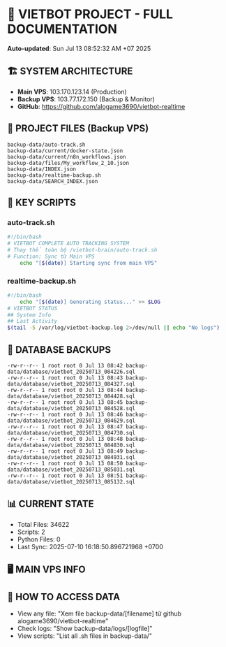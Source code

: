 # 🤖 VIETBOT PROJECT - FULL DOCUMENTATION
**Auto-updated**: Sun Jul 13 08:52:32 AM +07 2025

## 🏗️ SYSTEM ARCHITECTURE
- **Main VPS**: 103.170.123.14 (Production)
- **Backup VPS**: 103.77.172.150 (Backup & Monitor)
- **GitHub**: https://github.com/alogame3690/vietbot-realtime

## 📁 PROJECT FILES (Backup VPS)
```
backup-data/auto-track.sh
backup-data/current/docker-state.json
backup-data/current/n8n_workflows.json
backup-data/files/My_workflow_2_10.json
backup-data/INDEX.json
backup-data/realtime-backup.sh
backup-data/SEARCH_INDEX.json
```

## 🔧 KEY SCRIPTS
### auto-track.sh
```bash
#!/bin/bash
# VIETBOT COMPLETE AUTO TRACKING SYSTEM
# Thay thế toàn bộ /vietbot-brain/auto-track.sh
# Function: Sync từ Main VPS
    echo "[$(date)] Starting sync from main VPS"
```
### realtime-backup.sh
```bash
#!/bin/bash
    echo "[$(date)] Generating status..." >> $LOG
# VIETBOT STATUS
## System Info
## Last Activity
$(tail -5 /var/log/vietbot-backup.log 2>/dev/null || echo "No logs")
```

## 💾 DATABASE BACKUPS
```
-rw-r--r-- 1 root root 0 Jul 13 08:42 backup-data/database/vietbot_20250713_084226.sql
-rw-r--r-- 1 root root 0 Jul 13 08:43 backup-data/database/vietbot_20250713_084327.sql
-rw-r--r-- 1 root root 0 Jul 13 08:44 backup-data/database/vietbot_20250713_084428.sql
-rw-r--r-- 1 root root 0 Jul 13 08:45 backup-data/database/vietbot_20250713_084528.sql
-rw-r--r-- 1 root root 0 Jul 13 08:46 backup-data/database/vietbot_20250713_084629.sql
-rw-r--r-- 1 root root 0 Jul 13 08:47 backup-data/database/vietbot_20250713_084730.sql
-rw-r--r-- 1 root root 0 Jul 13 08:48 backup-data/database/vietbot_20250713_084830.sql
-rw-r--r-- 1 root root 0 Jul 13 08:49 backup-data/database/vietbot_20250713_084931.sql
-rw-r--r-- 1 root root 0 Jul 13 08:50 backup-data/database/vietbot_20250713_085031.sql
-rw-r--r-- 1 root root 0 Jul 13 08:51 backup-data/database/vietbot_20250713_085132.sql
```

## 📊 CURRENT STATE
- Total Files: 34622
- Scripts: 2
- Python Files: 0
- Last Sync: 2025-07-10 16:18:50.896721968 +0700

## 🖥️ MAIN VPS INFO


## 🚨 HOW TO ACCESS DATA
- View any file: "Xem file backup-data/[filename] từ github alogame3690/vietbot-realtime"
- Check logs: "Show backup-data/logs/[logfile]"
- View scripts: "List all .sh files in backup-data/"
